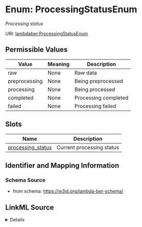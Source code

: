 # Enum: ProcessingStatusEnum 




_Processing status_



URI: [lambdaber:ProcessingStatusEnum](https://w3id.org/lambda-ber-schema/ProcessingStatusEnum)

## Permissible Values

| Value | Meaning | Description |
| --- | --- | --- |
| raw | None | Raw data |
| preprocessing | None | Being preprocessed |
| processing | None | Being processed |
| completed | None | Processing completed |
| failed | None | Processing failed |




## Slots

| Name | Description |
| ---  | --- |
| [processing_status](processing_status.md) | Current processing status |





## Identifier and Mapping Information






### Schema Source


* from schema: https://w3id.org/lambda-ber-schema/






## LinkML Source

<details>
```yaml
name: ProcessingStatusEnum
description: Processing status
from_schema: https://w3id.org/lambda-ber-schema/
rank: 1000
permissible_values:
  raw:
    text: raw
    description: Raw data
  preprocessing:
    text: preprocessing
    description: Being preprocessed
  processing:
    text: processing
    description: Being processed
  completed:
    text: completed
    description: Processing completed
  failed:
    text: failed
    description: Processing failed

```
</details>